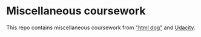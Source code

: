 # Miscellaneous coursework

This repo contains  miscellaneous coursework from <a href="http://www.htmldog.com/">"html dog"</a> and <a href="https://www.udacity.com/">Udacity</a>. 
